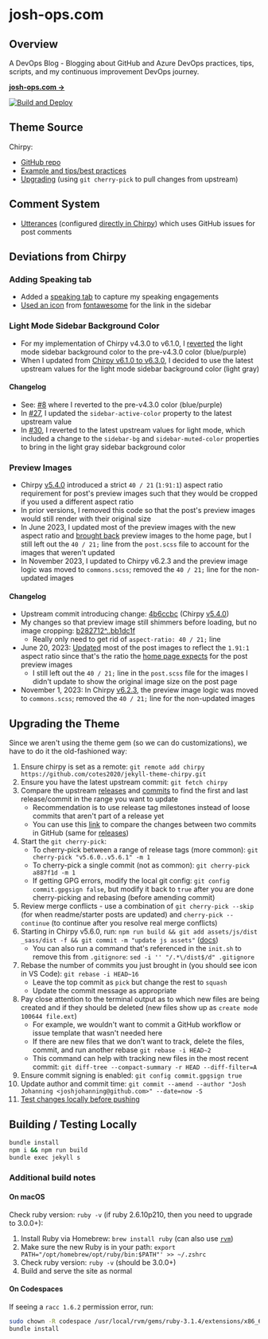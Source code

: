 # josh-ops.com

## Overview

A DevOps Blog - Blogging about GitHub and Azure DevOps practices, tips, scripts, and my continuous improvement DevOps journey.

[**josh-ops.com →**](https://josh-ops.com)

[![Build and Deploy](https://github.com/joshjohanning/joshjohanning.github.io/actions/workflows/pages-deploy.yml/badge.svg?branch=main)](https://github.com/joshjohanning/joshjohanning.github.io/actions/workflows/pages-deploy.yml)

## Theme Source

Chirpy:

* [GitHub repo](https://github.com/cotes2020/jekyll-theme-chirpy)
* [Example and tips/best practices](https://chirpy.cotes.page/)
* [Upgrading](#upgrading-the-theme) (using `git cherry-pick` to pull changes from upstream)

## Comment System

- [Utterances](https://utteranc.es/) (configured [directly in Chirpy](https://github.com/joshjohanning/joshjohanning.github.io/blob/a54c9633e6cab32fd30dc69afc9ffd74857cbd8a/_config.yml#L84-L92)) which uses GitHub issues for post comments

## Deviations from Chirpy

### Adding Speaking tab

- Added a [speaking tab](https://josh-ops.com/speaking/) to capture my speaking engagements
- [Used an icon](https://github.com/joshjohanning/joshjohanning.github.io/blob/ab7bb6e3842189adf1dccc909e1e77b86b625d0a/_tabs/speaking.md?plain=1#L3) from [fontawesome](https://fontawesome.com/v4/icons/) for the link in the sidebar

### Light Mode Sidebar Background Color

- For my implementation of Chirpy v4.3.0 to v6.1.0, I [reverted](https://github.com/joshjohanning/joshjohanning.github.io/pull/8) the light mode sidebar background color to the pre-v4.3.0 color (blue/purple)
- When I updated from [Chirpy v6.1.0 to v6.3.0](https://github.com/joshjohanning/joshjohanning.github.io/pull/30), I decided to use the latest upstream values for the light mode sidebar background color (light gray)

#### Changelog

- See: [#8](https://github.com/joshjohanning/joshjohanning.github.io/pull/8) where I reverted to the pre-v4.3.0 color (blue/purple)
- In [#27](https://github.com/joshjohanning/joshjohanning.github.io/pull/27), I updated the `sidebar-active-color` property to the latest upstream value
- In [#30](https://github.com/joshjohanning/joshjohanning.github.io/pull/30), I reverted to the latest upstream values for light mode, which included a change to the `sidebar-bg` and `sidebar-muted-color` properties to bring in the light gray sidebar background color

### Preview Images

- Chirpy [v5.4.0](https://github.com/cotes2020/jekyll-theme-chirpy/commit/4b6ccbcbccce27b9fcb035812efefe4eb69301cf) introduced a strict `40 / 21` (`1:91:1`) aspect ratio requirement for post's preview images such that they would be cropped if you used a different aspect ratio
- In prior versions, I removed this code so that the post's preview images would still render with their original size
- In June 2023, I updated most of the preview images with the new aspect ratio and [brought back](https://github.com/joshjohanning/joshjohanning.github.io/commit/1920dc7d98cbe11a6882ae0ec067fabccd64426b) preview images to the home page, but I still left out the `40 / 21;` line from the `post.scss` file to account for the images that weren't updated
- In November 2023, I updated to Chirpy v6.2.3 and the preview image logic was moved to `commons.scss`; removed the `40 / 21;` line for the non-updated images

#### Changelog

- Upstream commit introducing change: [4b6ccbc](https://github.com/cotes2020/jekyll-theme-chirpy/commit/4b6ccbcbccce27b9fcb035812efefe4eb69301cf) (Chirpy [v5.4.0](https://github.com/cotes2020/jekyll-theme-chirpy/releases/tag/v5.4.0))
- My changes so that preview image still shimmers before loading, but no image cropping: [b282712^..bb1dc1f](https://github.com/joshjohanning/joshjohanning.github.io/compare/b282712087028da95e292e3159d20cdf63d59feb^..bb1dc1f1bdbba4ee7d62858d834e0ca19f7745db)
  - Really only need to get rid of `aspect-ratio: 40 / 21;` line
- June 20, 2023: [Updated](https://github.com/joshjohanning/joshjohanning.github.io/commit/af83c7019c5783f70d5e725991097a7217a6658a) most of the post images to reflect the `1.91:1` aspect ratio since that's the ratio the [home page expects](https://github.com/joshjohanning/joshjohanning.github.io/commit/1920dc7d98cbe11a6882ae0ec067fabccd64426b) for the post preview images
  - I still left out the `40 / 21;` line in the `post.scss` file for the images I didn't update to show the original image size on the post page
- November 1, 2023: In Chirpy [v6.2.3](https://github.com/joshjohanning/joshjohanning.github.io/pull/30), the preview image logic was moved to `commons.scss`; removed the `40 / 21;` line for the non-updated images

## Upgrading the Theme

Since we aren't using the theme gem (so we can do customizations), we have to do it the old-fashioned way:

1. Ensure chirpy is set as a remote: `git remote add chirpy https://github.com/cotes2020/jekyll-theme-chirpy.git`
2. Ensure you have the latest upstream commit: `git fetch chirpy`
3. Compare the upstream [releases](https://github.com/cotes2020/jekyll-theme-chirpy/releases) and [commits](https://github.com/cotes2020/jekyll-theme-chirpy/commits/master) to find the first and last release/commit in the range you want to update
    - Recommendation is to use release tag milestones instead of loose commits that aren't part of a release yet
    - You can use this [link](https://github.com/cotes2020/jekyll-theme-chirpy/compare/a887f1d^..602e984) to compare the changes between two commits in GitHub (same for [releases](https://github.com/cotes2020/jekyll-theme-chirpy/compare/v5.6.0..v5.6.1))
4. Start the `git cherry-pick`:
    - To cherry-pick between a range of release tags (more common): `git cherry-pick "v5.6.0..v5.6.1" -m 1`
    - To cherry-pick a single commit (not as common): `git cherry-pick a887f1d -m 1`
    - If getting GPG errors, modify the local git config: `git config commit.gpgsign false`, but modify it back to `true` after you are done cherry-picking and rebasing (before amending commit)
5. Review merge conflicts - use a combination of `git cherry-pick --skip` (for when readme/starter posts are updated) and `cherry-pick --continue` (to continue after you resolve real merge conflicts)
6. Starting in Chirpy v5.6.0, run: `npm run build && git add assets/js/dist _sass/dist -f && git commit -m "update js assets"` ([docs](https://github.com/cotes2020/jekyll-theme-chirpy/wiki/Upgrade-Guide#upgrade-the-fork))
   - You can also run a command that's referenced in the `init.sh` to remove this from `.gitignore`: `sed -i '' "/.*\/dist$/d" .gitignore`
7. Rebase the number of commits you just brought in (you should see icon in VS Code): `git rebase -i HEAD~16`
    - Leave the top commit as `pick` but change the rest to `squash`
    - Update the commit message as appropriate
8. Pay close attention to the terminal output as to which new files are being created and if they should be deleted (new files show up as `create mode 100644 file.ext`)
    - For example, we wouldn't want to commit a GitHub workflow or issue template that wasn't needed here
    - If there are new files that we don't want to track, delete the files, commit, and run another rebase `git rebase -i HEAD~2`
    - This command can help with tracking new files in the most recent commit: `git diff-tree --compact-summary -r HEAD --diff-filter=A`
9.  Ensure commit signing is enabled: `git config commit.gpgsign true`
10. Update author and commit time: `git commit --amend --author "Josh Johanning <joshjohanning@github.com>" --date=now -S`
11. [Test changes locally before pushing](#building--testing-locally)

## Building / Testing Locally

```sh
bundle install
npm i && npm run build
bundle exec jekyll s
```

### Additional build notes

#### On macOS

Check ruby version: `ruby -v` (if ruby 2.6.10p210, then you need to upgrade to 3.0.0+):

1. Install Ruby via Homebrew: `brew install ruby` (can also use [`rvm`](https://rvm.io/rvm/install))
2. Make sure the new Ruby is in your path: `export PATH="/opt/homebrew/opt/ruby/bin:$PATH"' >> ~/.zshrc`
3. Check ruby version: `ruby -v` (should be 3.0.0+)
4. Build and serve the site as normal

#### On Codespaces

If seeing a `racc 1.6.2` permission error, run:

```sh
sudo chown -R codespace /usr/local/rvm/gems/ruby-3.1.4/extensions/x86_64-linux/3.1.0
bundle install
```
